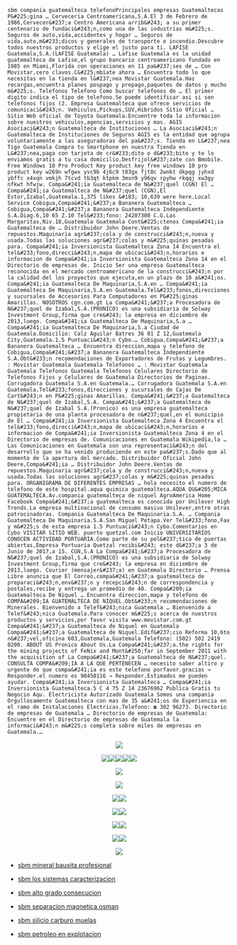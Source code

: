 
```
sbm compania guatemalteca telefonoPrincipales empresas Guatemaltecas P&#225;gina … Cerveceria Centroamericana,S.A.El 3 de Febrero de 1986,Cervecer&#237;a Centro Americana arrib&#243; a su primer centenario de fundaci&#243;n,como una de las industrias m&#225;s. Seguros de auto,vida,accidentes y hogar … Seguros de vida,auto,m&#233;dicos y generales de transporte e incendio.Descubre todos nuestros productos y elige el justo para ti. LAFISE Guatemala,S.A.(LAFISE Guatemala) … Lafise Guatemala es la unidad guatemalteca de Lafise,el grupo bancario centroamericano fundado en 1985 en Miami,Florida con operaciones en 11 pa&#237;ses de … Con Movistar,cero clavos.C&#225;mbiate ahora … Encuentra todo lo que necesitas en la tienda en l&#237;nea Movistar Guatemala.Haz recargas,encuentra planes pospago y prepago,paquetes de datos y mucho m&#225;s. Telefonos Telefono Como buscar telefonos de … El primer digito indica el tipo de telefono.Se puede identificar asi si son telefonos fijos (2. Empresa Guatemalteca que ofrece servicios de comunicaci&#243;n. Vehiculos,Pickups,SUV,Hibridos Sitio Oficial … Sitio Web oficial de Toyota Guatemala.Encuentre toda la informacion sobre nuestros vehiculos,agencias,servicios y mas. AGIS Asociaci&#243;n Guatemalteca de Instituciones … La Asociaci&#243;n Guatemalteca de Instituciones de Seguros AGIS es la entidad que agrupa voluntariamente a las aseguradoras del pa&#237;s. Tienda en L&#237;nea Tigo Guatemala Compra tu Smartphone en nuestra Tienda en L&#237;nea,paga con tarjeta de cr&#233;dito o d&#233;bito y te lo enviamos gratis a tu casa domicilio.Desfrijol&#237;zate con Bmobile. Free Windows 10 Pro Product Key product key free windows 10 pro product key w269n wfgwx yvc9b 4j6c9 t83gx fjt8c 2wnkt dkpqg jyhxd ybffc x4xqn vmkjh 7tcvd tb3qt ktpkm 3mxn9 y96qv rpyhw rkqqj xw3gy nfkwt hfwjw. Compa&#241;ia Guatemalteca de N&#237;quel (CGN) El … Compa&#241;ia Guatemalteca de N&#237;quel (CGN),El Estor,Izabal,Guatemala.1,375 likes &#183; 10,639 were here.Local Service Cobigua,Compa&#241;&#237;a Bananera Guatemalteca … Cobigua,Compa&#241;&#237;a Bananera Guatemalteca Independiente S.A.Diag.6,10 65 Z.10 Tel&#233;fono: 24207300 C.G.Las Margaritas,Niv.18,Guatemala Guatemala Cont&#225;ctenos Compa&#241;ia Guatemalteca de … Distribuidor John Deere.Ventas de repuestos.Maquinaria agr&#237;cola y de construcci&#243;n,nueva y usada.Todas las soluciones agr&#237;colas y m&#225;quinas pesadas para. Compa&#241;ia Inversionista Guatemalteca Zona 14 Encuentra el tel&#233;fono,direcci&#243;n,mapa de ubicaci&#243;n,horarios e informacion de Compa&#241;ia Inversionista Guatemalteca Zona 14 en el Directorio de empresas de. Inicio Ser una empresa Guatemalteca reconocida en el mercado centroamericano de la construcci&#243;n por la calidad del los proyectos que ejecuta,en un plazo de 10 a&#241;os. Compa&#241;ia Guatemalteca De Maquinaria,S.A.en … Compa&#241;ia Guatemalteca De Maquinaria,S.A.en Guatemala.Tel&#233;fonos,direcciones y sucursales de Accesorios Para Computadores en P&#225;ginas Amarillas. NOSOTROS cgn.com.gt La Compa&#241;&#237;a Procesadora de N&#237;quel de Izabal,S.A.(PRONICO) es una subsidiaria de Solway Investment Group,firma que cre&#243; la empresa en diciembre de 2013,luego. Compa&#241;ia Guatemalteca De Maquinaria,S.a … Compa&#241;ia Guatemalteca De Maquinaria,S.a Ciudad de Guatemala.Domicilio: Calz Aguilar Batres 36 01 Z 12,Guatemala City,Guatemala.1.5 Puntuaci&#243;n Cybo.… Cobigua,Compa&#241;&#237;a Bananera Guatemalteca … Encuentra direccion,mapa y telefono de Cobigua,Compa&#241;&#237;a Bananera Guatemalteca Independiente S.A.Obt&#233;n recomendaciones de Exportadores de Frutas y Legumbres. : Movistar Guatemala Guatemala Telefonos … : Movistar Guatemala Guatemala Telefonos Guatemala Telefonos Celulares Directorio de Telefonos Fijos y Celulares de Guatemala Directorios de Paginas. Corrugadora Guatemala S.A.en Guatemala.… Corrugadora Guatemala S.A.en Guatemala.Tel&#233;fonos,direcciones y sucursales de Cajas De Cart&#243;n en P&#225;ginas Amarillas. Compa&#241;&#237;a Guatemalteca de N&#237;quel de Izabal,S.A. Compa&#241;&#237;a Guatemalteca de N&#237;quel de Izabal S.A.(Pronico) es una empresa guatemalteca propietaria de una planta procesadora de n&#237;quel,en el municipio de El … Compa&#241;ia Inversionista Guatemalteca Zona 4 Encuentra el tel&#233;fono,direcci&#243;n,mapa de ubicaci&#243;n,horarios e informacion de Compa&#241;ia Inversionista Guatemalteca Zona 4 en el Directorio de empresas de. Comunicaciones en Guatemala Wikipedia,la … Las Comunicaciones en Guatemala son una representaci&#243;n del desarrollo que se ha venido produciendo en este pa&#237;s.Dado que al momento de la apertura del mercado. Distribuidor Oficial John Deere,Compa&#241;ia … Distribuidor John Deere.Ventas de repuestos.Maquinaria agr&#237;cola y de construcci&#243;n,nueva y usada.Todas las soluciones agr&#237;colas y m&#225;quinas pesadas para. ORGANIGRAMA DE DIFERENTES EMPRESAS … hola necesito el numero de telefono de este hospital.aqua quimica guatemalteca.AQUA QU&#205;MICA GUATEMALTECA.Av.compania guatemalteca de niquel AgroAmerica Home Facebook Compa&#241;&#237;a guatemalteca es conocida por Unilever High Trends.La empresa multinacional de consumo masivo Unilever,entre otras patrocinadoras. Compania Guatemalteca De Maquinaria.S.A. … Compania Guatemalteca De Maquinaria.S.A.San Miguel Petapa.Ver Tel&#233;fono,Fax y m&#225;s de esta empresa 1.5 Puntuaci&#243;n Cybo.Comentarios en Cybo VISITAR SITIO WEB. puerto quetzal.com Inicio UNIVERSITARIOS CONOCEN ACTIVIDAD PORTUARIA.Como parte de su pol&#237;tica de puertas abiertas,Empresa Portuaria Quetzal recibi&#243; este d&#237;a 3 de Junio de 2017,a 15. CGN,S.A La Compa&#241;&#237;a Procesadora de N&#237;quel de Izabal,S.A.(PRONICO) es una subsidiaria de Solway Investment Group,firma que cre&#243; la empresa en diciembre de 2013,luego. Courier (mensajer&#237;a) en Guatemala Directorio … Prensa Libre anuncia que El Correo,compa&#241;&#237;a guatemalteca de preparaci&#243;n,env&#237;o y recepci&#243;n de correspondencia y postales,recibe y entrega un promedio de 40. Compa&#209;ia Guatemalteca De Niquel … Encuentra direccion,mapa y telefono de COMPA&#209;IA GUATEMALTECA DE NIQUEL.Obt&#233;n recomendaciones de Minerales. Bienvenido a Telef&#243;nica Guatemala … Bienvenido a Telef&#243;nica Guatemala.Para conocer m&#225;s acerca de nuestros productos y servicios,por favor visita www.movistar.com.gt Compa&#241;&#237;a Guatemalteca de Niquel en Guatemala Compa&#241;&#237;a Guatemalteca de Niquel.Edif&#237;cio Reforma 10,6to n&#237;vel,oficina 603,Guatemala,Guatemala Telefono: (502) 502 2419 0200. ABOUT US Pronico About Us.La Compa&#241;&#237;a.the rights for the mining projects of FeNix and Mont&#250;far in September 2011 with the acquisition of La Compa&#241;&#237;a Guatemalteca de N&#237;quel. CONSULTA COMPA&#209;IA A LA QUE PERTENECEN … necesito saber altiro y urgente de que compa&#241;ia es este telefono porfavor.gracias → Responder.el numero es 90450116 → Responder.Estimados me pueden ayudar. Compa&#241;ia Inversionista Guatemalteca … Compa&#241;ia Inversionista Guatemalteca.5 C 4 75 Z 14 23676962 Publica Gratis tu Negocio Aqu. Electricista Autorizado Guatemala Somos una compania Orgullosamente Guatemalteca con mas de 35 a&#241;os de Experiencia en el ramo de Instalaciones Electricas.Telefono: ☎ 302 96273. Directorio de empresas de Guatemala … Directorio de empresas de Guatemala: Encuentre en el Directorio de empresas de Guatemala la informaci&#243;n m&#225;s completa sobre miles de empresas en Guatemala.… 
```

<div align="center">

<a href="https://es-crusher.shibang-china.com/github&k=sbm+compania+guatemalteca+telefono"><img src="https://static.shibang-china.com/es/crusher/logo.jpg"></a>

<a href="https://es-crusher.shibang-china.com/github&k=sbm+compania+guatemalteca+telefono"><img src="https://static.shibang-china.com/es/crusher/index.jpg"></a><a href="https://es-crusher.shibang-china.com/material.htmlgithub&k=sbm+compania+guatemalteca+telefono"><img src="https://static.shibang-china.com/es/crusher/material.jpg"></a><a href="https://es-crusher.shibang-china.com/application.htmlgithub&k=sbm+compania+guatemalteca+telefono"><img src="https://static.shibang-china.com/es/crusher/application.jpg"></a><a href="https://es-crusher.shibang-china.com/aboutus.htmlgithub&k=sbm+compania+guatemalteca+telefono"><img src="https://static.shibang-china.com/es/crusher/aboutus.jpg"></a><a href="https://es-crusher.shibang-china.com/contact.htmlgithub&k=sbm+compania+guatemalteca+telefono"><img src="https://static.shibang-china.com/es/crusher/contact.jpg"></a>

<a href="https://es-crusher.shibang-china.com/github&k=sbm+compania+guatemalteca+telefono"><img src="https://static.shibang-china.com/es/crusher/banner.jpg"></a>

<a href="https://swt.shibang-china.com/github&k=sbm+compania+guatemalteca+telefono"><img src="https://static.shibang-china.com/es/crusher/text.jpg"></a>

<a href="https://swt.shibang-china.com/github&k=sbm+compania+guatemalteca+telefono"><img src="https://static.shibang-china.com/es/crusher/chat.jpg"></a><a href="https://es-crusher.shibang-china.com/contact.htmlgithub&k=sbm+compania+guatemalteca+telefono"><img src="https://static.shibang-china.com/es/crusher/message.jpg"></a>

<a href="https://es-crusher.shibang-china.com/products/pe.htmlgithub&k=sbm+compania+guatemalteca+telefono"><img src="https://static.shibang-china.com/es/crusher/pe.jpg"></a><a href="https://es-crusher.shibang-china.com/products/pf.htmlgithub&k=sbm+compania+guatemalteca+telefono"><img src="https://static.shibang-china.com/es/crusher/pf.jpg"></a>

<a href="https://es-crusher.shibang-china.com/products/hpt.htmlgithub&k=sbm+compania+guatemalteca+telefono"><img src="https://static.shibang-china.com/es/crusher/hpt.jpg"></a><a href="https://es-crusher.shibang-china.com/products/vsi.htmlgithub&k=sbm+compania+guatemalteca+telefono"><img src="https://static.shibang-china.com/es/crusher/vsi.jpg"></a>

<a href="https://es-crusher.shibang-china.com/products/klv.htmlgithub&k=sbm+compania+guatemalteca+telefono"><img src="https://static.shibang-china.com/es/crusher/klv.jpg"></a><a href="https://es-crusher.shibang-china.com/products/portable.htmlgithub&k=sbm+compania+guatemalteca+telefono"><img src="https://static.shibang-china.com/es/crusher/portable.jpg"></a>

<a href="https://swt.shibang-china.com/github&k=sbm+compania+guatemalteca+telefono"><img src="https://static.shibang-china.com/es/crusher/case.jpg"></a>

</div>


* [sbm mineral bauxita profesional](sbm%20mineral%20bauxita%20profesional.md)

* [sbm los sistemas caracterizacion](sbm%20los%20sistemas%20caracterizacion.md)

* [sbm alto grado consecucion](sbm%20alto%20grado%20consecucion.md)

* [sbm separacion magnetica osman](sbm%20separacion%20magnetica%20osman.md)

* [sbm silicio carburo muelas](sbm%20silicio%20carburo%20muelas.md)

* [sbm petroleo en explotacion](sbm%20petroleo%20en%20explotacion.md)